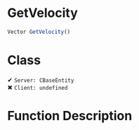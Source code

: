 # GetVelocity
```js
Vector GetVelocity()
```
# Class
✔ `Server: CBaseEntity`  
✖ `Client: undefined`  

# Function Description

